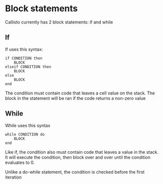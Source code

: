 # Block statements
Callisto currently has 2 block statements: if and while

## If
If uses this syntax:
```
if CONDITION then
	BLOCK
elseif CONDITION then
	BLOCK
else
	BLOCK
end
```

The condition must contain code that leaves a cell value on the stack. The block in
the statement will be ran if the code returns a non-zero value

## While
While uses this syntax
```
while CONDITION do
	BLOCK
end
```

Like if, the condition also must contain code that leaves a value in the stack. It will
execute the condition, then block over and over until the condition evaluates to 0.

Unlike a do-while statement, the condition is checked before the first iteration
